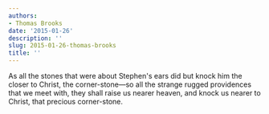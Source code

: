 ```yaml
---
authors:
- Thomas Brooks
date: '2015-01-26'
description: ''
slug: 2015-01-26-thomas-brooks
title: ''
---
```

As all the stones that were about Stephen's ears did but knock him the closer to Christ, the corner-stone—so all the strange rugged providences that we meet with, they shall raise us nearer heaven, and knock us nearer to Christ, that precious corner-stone.



